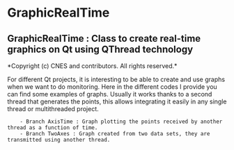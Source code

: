 <h1>GraphicRealTime</h1>
        
<h2>GraphicRealTime : Class to create real-time graphics on Qt using QThread technology</h2>

<p>*Copyright (c) CNES and contributors. All rights reserved.*<p>

<p>For different Qt projects, it is interesting to be able to create and use graphs when we want to do monitoring. 
 Here in the different codes I provide you can find some examples of graphs. 
 Usually it works thanks to a second thread that generates the points, this allows integrating it easily in any single thread or multithreaded project.</p>
        
        - Branch AxisTime : Graph plotting the points received by another thread as a function of time.
        - Branch TwoAxes : Graph created from two data sets, they are transmitted using another thread.
